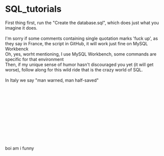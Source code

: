 # SQL_tutorials
First thing first, run the "Create the database.sql", which does just what you imagine it does.\
<br/>
I'm sorry if some comments containing single quotation marks 'fuck up', as they say in France, the script in GitHub, it will work just fine on MySQL Workbenck\
Oh, yes, worht mentioning, I use MySQL Workbench, some commands are specific for that environment\
Then, if my unique sense of humor hasn't discouraged you yet (it will get worse), follow along for this wild ride that is the crazy world of SQL.\
<br/>
In Italy we say "man warned, man half-saved"\
<br/>
<br/>
<br/>
<br/>
<br/>
<br/>
<br/>
<br/>
<br/>
<br/>
<br/>
<br/>
boi am i funny
